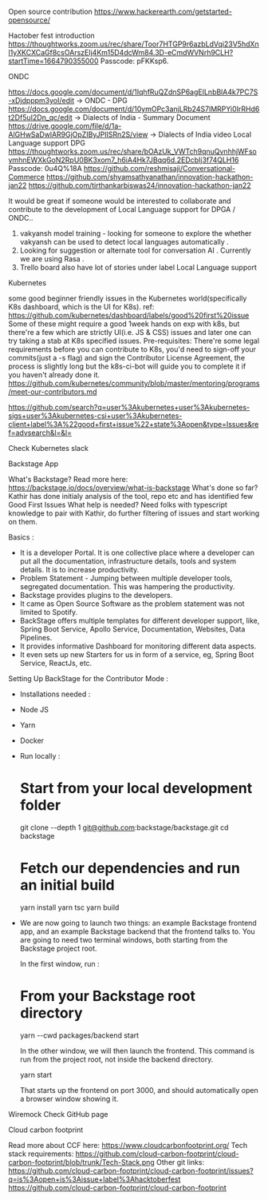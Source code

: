 Open source contribution
https://www.hackerearth.com/getstarted-opensource/

Hactober fest introduction
https://thoughtworks.zoom.us/rec/share/Toor7HTGP9r6azbLdVqi23V5hdXnl1yXKCXCaGf8csOArszEIj4Km15D4dcWm84.3D-eCmdWVNrh9CLH?startTime=1664790355000
Passcode: pFKKsp6.


ONDC 

https://docs.google.com/document/d/1IqhfRuQZdnSP6agEILnbBlA4k7PC7S-xDjdpppm3yoI/edit -> ONDC - DPG
https://docs.google.com/document/d/10ymOPc3anjLRb24S7lMRPYi0IrRHd6t2Df5uI2Dn_qc/edit -> Dialects of India - Summary Document
https://drive.google.com/file/d/1a-AlGHwSaDwlAR9GjOpZIByJPIlSRn2S/view -> Dialects of India video 
Local Language support DPG
https://thoughtworks.zoom.us/rec/share/bOAzUk_VWTch9qnuQvnhhjWFsoymhnEWXkGoN2RpU0BK3xom7_h6iA4Hk7JBqq6d.2EDcbIj3f74QLH16 
Passcode: 0u4Q%18A
https://github.com/reshmisaji/Conversational-Commerce
https://github.com/shyamsathyanathan/innovation-hackathon-jan22
https://github.com/tirthankarbiswas24/innovation-hackathon-jan22

It would be great if someone would be interested to collaborate and contribute to the development of Local Language support for DPGA / ONDC.. 
1. vakyansh model training - looking for someone to explore the whether vakyansh can be used to detect local languages automatically . 
2. Looking for suggestion or alternate tool for conversation AI . Currently we are using Rasa . 
3. Trello board also have lot of stories under label Local Language support



Kubernetes

some good beginner friendly issues in the Kubernetes world(specifically K8s dashboard, which is the UI for K8s).
ref: https://github.com/kubernetes/dashboard/labels/good%20first%20issue
Some of these might require a good 1week hands on exp with k8s, but there're a few which are strictly UI(i.e. JS & CSS) issues and later one can try taking a stab at K8s specified issues.
Pre-requisites: There're some legal requirements before you can contribute to K8s, you'd need to sign-off your commits(just a -s flag) and sign the Contributor License Agreement, the process is slightly long but the k8s-ci-bot will guide you to complete it if you haven't already done it.
https://github.com/kubernetes/community/blob/master/mentoring/programs/meet-our-contributors.md

https://github.com/search?q=user%3Akubernetes+user%3Akubernetes-sigs+user%3Akubernetes-csi+user%3Akubernetes-client+label%3A%22good+first+issue%22+state%3Aopen&type=Issues&ref=advsearch&l=&l= 

Check Kubernetes slack



Backstage App

What's Backstage? Read more here: https://backstage.io/docs/overview/what-is-backstage
What's done so far? Kathir has done initialy analysis of the tool, repo etc and has identified few Good First Issues
What help is needed? Need folks with typescript knowledge to pair with Kathir, do further filtering of issues and start working on them.

Basics : 

* It is a developer Portal. It is one collective place where a developer can put all the documentation, infrastructure details, tools and system details. It is to increase productivity.
* Problem Statement - Jumping between multiple developer tools, segregated documentation. This was hampering the productivity.
* Backstage provides plugins to the developers.
* It came as Open Source Software as the problem statement was not limited to Spotify.
* BackStage offers multiple templates for different developer support, like, Spring Boot Service, Apollo Service, Documentation, Websites, Data Pipelines.
* It provides informative Dashboard for monitoring different data aspects.
* It even sets up new Starters for us in form of a service, eg, Spring Boot Service, ReactJs, etc.

Setting Up BackStage for the Contributor Mode : 

* Installations needed :
* Node JS
* Yarn
* Docker
* Run locally :
 
    # Start from your local development folder
    git clone --depth 1 git@github.com:backstage/backstage.git
    cd backstage

    # Fetch our dependencies and run an initial build
    yarn install
    yarn tsc
    yarn build

* We are now going to launch two things: an example Backstage frontend app, and an example Backstage backend that the frontend talks to. You are going to need two terminal windows, both starting from the Backstage project root.

    In the first window, run : 
    
    # From your Backstage root directory
    yarn --cwd packages/backend start

    In the other window, we will then launch the frontend. This command     is run from the project root, not inside the backend directory.

    yarn start

    That starts up the frontend on port 3000, and should automatically         open a browser window showing it.


Wiremock
Check GitHub page


Cloud carbon footprint 

Read more about CCF here: https://www.cloudcarbonfootprint.org/
Tech stack requirements: https://github.com/cloud-carbon-footprint/cloud-carbon-footprint/blob/trunk/Tech-Stack.png
Other git links:
https://github.com/cloud-carbon-footprint/cloud-carbon-footprint/issues?q=is%3Aopen+is%3Aissue+label%3Ahacktoberfest https://github.com/cloud-carbon-footprint/cloud-carbon-footprint
